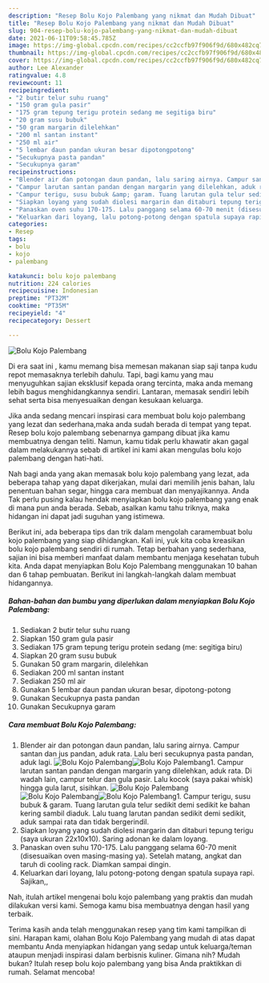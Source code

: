 ```yaml
---
description: "Resep Bolu Kojo Palembang yang nikmat dan Mudah Dibuat"
title: "Resep Bolu Kojo Palembang yang nikmat dan Mudah Dibuat"
slug: 904-resep-bolu-kojo-palembang-yang-nikmat-dan-mudah-dibuat
date: 2021-06-11T09:58:45.785Z
image: https://img-global.cpcdn.com/recipes/cc2ccfb97f906f9d/680x482cq70/bolu-kojo-palembang-foto-resep-utama.jpg
thumbnail: https://img-global.cpcdn.com/recipes/cc2ccfb97f906f9d/680x482cq70/bolu-kojo-palembang-foto-resep-utama.jpg
cover: https://img-global.cpcdn.com/recipes/cc2ccfb97f906f9d/680x482cq70/bolu-kojo-palembang-foto-resep-utama.jpg
author: Lee Alexander
ratingvalue: 4.8
reviewcount: 11
recipeingredient:
- "2 butir telur suhu ruang"
- "150 gram gula pasir"
- "175 gram tepung terigu protein sedang me segitiga biru"
- "20 gram susu bubuk"
- "50 gram margarin dilelehkan"
- "200 ml santan instant"
- "250 ml air"
- "5 lembar daun pandan ukuran besar dipotongpotong"
- "Secukupnya pasta pandan"
- "Secukupnya garam"
recipeinstructions:
- "Blender air dan potongan daun pandan, lalu saring airnya. Campur santan dan jus pandan, aduk rata. Lalu beri secukupnya pasta pandan, aduk lagi."
- "Campur larutan santan pandan dengan margarin yang dilelehkan, aduk rata. Di wadah lain, campur telur dan gula pasir. Lalu kocok (saya pakai whisk) hingga gula larut, sisihkan."
- "Campur terigu, susu bubuk &amp; garam. Tuang larutan gula telur sedikit demi sedikit ke bahan kering sambil diaduk. Lalu tuang larutan pandan sedikit demi sedikit, aduk sampai rata dan tidak bergerindil."
- "Siapkan loyang yang sudah diolesi margarin dan ditaburi tepung terigu (saya ukuran 22x10x10). Saring adonan ke dalam loyang."
- "Panaskan oven suhu 170-175. Lalu panggang selama 60-70 menit (disesuaikan oven masing-masing ya). Setelah matang, angkat dan taruh di cooling rack. Diamkan sampai dingin."
- "Keluarkan dari loyang, lalu potong-potong dengan spatula supaya rapi. Sajikan,,"
categories:
- Resep
tags:
- bolu
- kojo
- palembang

katakunci: bolu kojo palembang 
nutrition: 224 calories
recipecuisine: Indonesian
preptime: "PT32M"
cooktime: "PT35M"
recipeyield: "4"
recipecategory: Dessert

---
```



![Bolu Kojo Palembang](https://img-global.cpcdn.com/recipes/cc2ccfb97f906f9d/680x482cq70/bolu-kojo-palembang-foto-resep-utama.jpg)

Di era  saat ini , kamu memang bisa memesan makanan siap saji tanpa kudu repot memasaknya terlebih dahulu. Tapi, bagi kamu yang mau menyuguhkan sajian eksklusif kepada orang tercinta, maka anda memang lebih bagus menghidangkannya sendiri. Lantaran, memasak sendiri lebih sehat serta bisa menyesuaikan dengan kesukaan keluarga.

Jika anda sedang mencari inspirasi cara membuat bolu kojo palembang yang lezat dan sederhana,maka anda sudah berada di tempat yang tepat. Resep bolu kojo palembang  sebenarnya gampang dibuat jika kamu membuatnya dengan teliti. Namun, kamu tidak perlu khawatir akan gagal dalam melakukannya 
sebab di artikel ini kami akan mengulas bolu kojo palembang dengan hati-hati.  



Nah bagi anda yang akan memasak bolu kojo palembang yang lezat, ada beberapa tahap yang dapat dikerjakan, mulai dari memilih jenis bahan, lalu penentuan bahan segar, hingga cara membuat dan menyajikannya. Anda Tak perlu pusing kalau hendak menyiapkan bolu kojo palembang yang enak di mana pun anda berada. Sebab, asalkan kamu  tahu triknya, maka hidangan ini dapat jadi suguhan yang istimewa.

Berikut ini, ada beberapa tips dan trik dalam mengolah caramembuat bolu kojo palembang yang siap dihidangkan. Kali ini, yuk kita coba kreasikan bolu kojo palembang sendiri di rumah. Tetap berbahan yang sederhana, sajian ini bisa memberi manfaat dalam membantu menjaga kesehatan tubuh kita. Anda dapat menyiapkan Bolu Kojo Palembang menggunakan 10 bahan dan 6 tahap pembuatan. Berikut ini langkah-langkah dalam membuat hidangannya.

<!--inarticleads1-->

##### Bahan-bahan dan bumbu yang diperlukan dalam menyiapkan Bolu Kojo Palembang:

1. Sediakan 2 butir telur suhu ruang
1. Siapkan 150 gram gula pasir
1. Sediakan 175 gram tepung terigu protein sedang (me: segitiga biru)
1. Siapkan 20 gram susu bubuk
1. Gunakan 50 gram margarin, dilelehkan
1. Sediakan 200 ml santan instant
1. Sediakan 250 ml air
1. Gunakan 5 lembar daun pandan ukuran besar, dipotong-potong
1. Gunakan Secukupnya pasta pandan
1. Gunakan Secukupnya garam




<!--inarticleads2-->

##### Cara membuat Bolu Kojo Palembang:

1. Blender air dan potongan daun pandan, lalu saring airnya. Campur santan dan jus pandan, aduk rata. Lalu beri secukupnya pasta pandan, aduk lagi.
<img src="https://img-global.cpcdn.com/steps/6251531b0a4181a9/160x128cq70/bolu-kojo-palembang-langkah-memasak-1-foto.jpg" alt="Bolu Kojo Palembang"><img src="https://img-global.cpcdn.com/steps/ac746a62d6dc7b33/160x128cq70/bolu-kojo-palembang-langkah-memasak-1-foto.jpg" alt="Bolu Kojo Palembang">1. Campur larutan santan pandan dengan margarin yang dilelehkan, aduk rata. Di wadah lain, campur telur dan gula pasir. Lalu kocok (saya pakai whisk) hingga gula larut, sisihkan.
<img src="https://img-global.cpcdn.com/steps/326892f9ccbf2b78/160x128cq70/bolu-kojo-palembang-langkah-memasak-2-foto.jpg" alt="Bolu Kojo Palembang"><img src="https://img-global.cpcdn.com/steps/d539248ff6ec3588/160x128cq70/bolu-kojo-palembang-langkah-memasak-2-foto.jpg" alt="Bolu Kojo Palembang"><img src="https://img-global.cpcdn.com/steps/b655f7708d1411dc/160x128cq70/bolu-kojo-palembang-langkah-memasak-2-foto.jpg" alt="Bolu Kojo Palembang">1. Campur terigu, susu bubuk &amp; garam. Tuang larutan gula telur sedikit demi sedikit ke bahan kering sambil diaduk. Lalu tuang larutan pandan sedikit demi sedikit, aduk sampai rata dan tidak bergerindil.
1. Siapkan loyang yang sudah diolesi margarin dan ditaburi tepung terigu (saya ukuran 22x10x10). Saring adonan ke dalam loyang.
1. Panaskan oven suhu 170-175. Lalu panggang selama 60-70 menit (disesuaikan oven masing-masing ya). Setelah matang, angkat dan taruh di cooling rack. Diamkan sampai dingin.
1. Keluarkan dari loyang, lalu potong-potong dengan spatula supaya rapi. Sajikan,,




Nah, itulah artikel mengenai  bolu kojo palembang  yang praktis dan mudah dilakukan versi kami. Semoga kamu bisa membuatnya dengan hasil yang terbaik. 

Terima kasih anda telah menggunakan resep yang tim kami tampilkan di sini. Harapan kami, olahan  Bolu Kojo Palembang yang mudah di atas dapat membantu Anda menyiapkan hidangan yang sedap untuk keluarga/teman ataupun menjadi inspirasi dalam berbisnis kuliner. Gimana nih? Mudah bukan? Itulah resep bolu kojo palembang yang bisa Anda praktikkan di rumah. Selamat mencoba!

